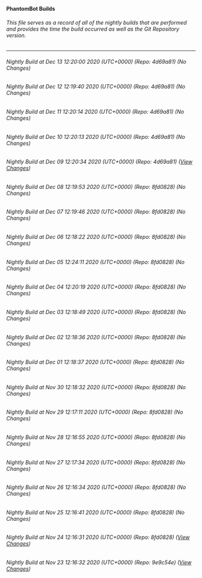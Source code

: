 **PhantomBot Builds**

###### This file serves as a record of all of the nightly builds that are performed and provides the time the build occurred as well as the Git Repository version.
-------------------------------------------------------------------------------------------------------------
###### Nightly Build at Dec 13 12:20:00 2020 (UTC+0000) (Repo: 4d69a81) (No Changes)
###### Nightly Build at Dec 12 12:19:40 2020 (UTC+0000) (Repo: 4d69a81) (No Changes)
###### Nightly Build at Dec 11 12:20:14 2020 (UTC+0000) (Repo: 4d69a81) (No Changes)
###### Nightly Build at Dec 10 12:20:13 2020 (UTC+0000) (Repo: 4d69a81) (No Changes)
###### Nightly Build at Dec 09 12:20:34 2020 (UTC+0000) (Repo: 4d69a81) ([View Changes](https://github.com/PhantomBot/PhantomBot/compare/8fd0828...4d69a81))
###### Nightly Build at Dec 08 12:19:53 2020 (UTC+0000) (Repo: 8fd0828) (No Changes)
###### Nightly Build at Dec 07 12:19:46 2020 (UTC+0000) (Repo: 8fd0828) (No Changes)
###### Nightly Build at Dec 06 12:18:22 2020 (UTC+0000) (Repo: 8fd0828) (No Changes)
###### Nightly Build at Dec 05 12:24:11 2020 (UTC+0000) (Repo: 8fd0828) (No Changes)
###### Nightly Build at Dec 04 12:20:19 2020 (UTC+0000) (Repo: 8fd0828) (No Changes)
###### Nightly Build at Dec 03 12:18:49 2020 (UTC+0000) (Repo: 8fd0828) (No Changes)
###### Nightly Build at Dec 02 12:18:36 2020 (UTC+0000) (Repo: 8fd0828) (No Changes)
###### Nightly Build at Dec 01 12:18:37 2020 (UTC+0000) (Repo: 8fd0828) (No Changes)
###### Nightly Build at Nov 30 12:18:32 2020 (UTC+0000) (Repo: 8fd0828) (No Changes)
###### Nightly Build at Nov 29 12:17:11 2020 (UTC+0000) (Repo: 8fd0828) (No Changes)
###### Nightly Build at Nov 28 12:16:55 2020 (UTC+0000) (Repo: 8fd0828) (No Changes)
###### Nightly Build at Nov 27 12:17:34 2020 (UTC+0000) (Repo: 8fd0828) (No Changes)
###### Nightly Build at Nov 26 12:16:34 2020 (UTC+0000) (Repo: 8fd0828) (No Changes)
###### Nightly Build at Nov 25 12:16:41 2020 (UTC+0000) (Repo: 8fd0828) (No Changes)
###### Nightly Build at Nov 24 12:16:31 2020 (UTC+0000) (Repo: 8fd0828) ([View Changes](https://github.com/PhantomBot/PhantomBot/compare/9e9c54e...8fd0828))
###### Nightly Build at Nov 23 12:16:32 2020 (UTC+0000) (Repo: 9e9c54e) ([View Changes](https://github.com/PhantomBot/PhantomBot/compare/009d93b...9e9c54e))

